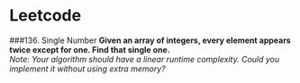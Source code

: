 # Leetcode

###136. Single Number
**Given an array of integers, every element appears twice except for one. Find that single one.**                   
*Note: Your algorithm should have a linear runtime complexity. Could you implement it without using extra memory?*
